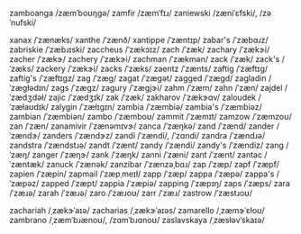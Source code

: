 zamboanga	/zæmˈboʊŋɡə/
zamfir	/zæmˈfɪɹ/
zaniewski	/zæniˈɛfski/, /zəˈnufski/

xanax	/ˈzænæks/
xanthe	/ˈzænð/
xantippe	/ˈzæntɪp/
zabar's	/ˈzæbɑɹz/
zabriskie	/ˈzæbɹɪski/
zaccheus	/ˈzækɔɪz/
zach	/ˈzæk/
zachary	/ˈzækɝi/
zacher	/ˈzækɝ/
zachery	/ˈzækɝi/
zachman	/ˈzækmən/
zack	/ˈzæk/
zack's	/ˈzæks/
zackery	/ˈzækɝi/
zacks	/ˈzæks/
zaentz	/ˈzænts/
zaftig	/ˈzæftɪɡ/
zaftig's	/ˈzæftɪɡz/
zag	/ˈzæɡ/
zagat	/ˈzæɡət/
zagged	/ˈzæɡd/
zagladin	/ˈzæɡɫədɪn/
zags	/ˈzæɡz/
zagury	/ˈzæɡjɝi/
zahm	/ˈzæm/
zahn	/ˈzæn/
zajdel	/ˈzædʒdəɫ/
zajic	/ˈzædʒɪk/
zak	/ˈzæk/
zakharov	/ˈzækɝɑv/
zaloudek	/ˈzæɫaʊdɪk/
zalygin	/ˈzæɫɪɡɪn/
zambia	/ˈzæmbiə/
zambia's	/ˈzæmbiəz/
zambian	/ˈzæmbiən/
zambo	/ˈzæmboʊ/
zammit	/ˈzæmɪt/
zamzow	/ˈzæmzoʊ/
zan	/ˈzæn/
zanamivir	/ˈzænəmɪvɝ/
zanca	/ˈzæŋkə/
zand	/ˈzænd/
zander	/ˈzændɝ/
zanders	/ˈzændɝz/
zandi	/ˈzændi/, /ˈzɑndi/
zandra	/ˈzændɹə/
zandstra	/ˈzændstɹə/
zandt	/ˈzænt/
zandy	/ˈzændi/
zandy's	/ˈzændiz/
zang	/ˈzæŋ/
zanger	/ˈzæŋɝ/
zank	/ˈzæŋk/
zanni	/ˈzæni/
zant	/ˈzænt/
zantac	/ˈzæntæk/
zanuck	/ˈzænək/
zanzibar	/ˈzænzəˌbɑɹ/
zap	/ˈzæp/
zapf	/ˈzæpf/
zapien	/ˈzæpin/
zapmail	/ˈzæpˌmeɪɫ/
zapp	/ˈzæp/
zappa	/ˈzæpə/
zappa's	/ˈzæpəz/
zapped	/ˈzæpt/
zappia	/ˈzæpiə/
zapping	/ˈzæpɪŋ/
zaps	/ˈzæps/
zara	/ˈzæɹə/
zarah	/ˈzæɹə/
zaro	/ˈzæɹoʊ/
zarr	/ˈzæɹ/
zastrow	/ˈzæstɹoʊ/

zachariah	/ˌzækɝˈaɪə/
zacharias	/ˌzækɝˈaɪəs/
zamarello	/ˌzæmɝˈɛɫoʊ/
zambrano	/ˌzæmˈbɹænoʊ/, /zɑmˈbɹɑnoʊ/
zaslavskaya	/ˌzæsɫəvˈskaɪə/
